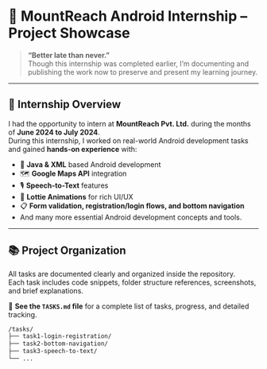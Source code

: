 # 📱 MountReach Android Internship – Project Showcase

> **“Better late than never.”**  
> Though this internship was completed earlier, I’m documenting and publishing the work now to preserve and present my learning journey.

---

## 🏢 Internship Overview

I had the opportunity to intern at **MountReach Pvt. Ltd.** during the months of **June 2024 to July 2024**.  
During this internship, I worked on real-world Android development tasks and gained **hands-on experience** with:

- 🧠 **Java & XML** based Android development  
- 🗺️ **Google Maps API** integration  
- 🎙️ **Speech-to-Text** features  
- 🔁 **Lottie Animations** for rich UI/UX  
- 📋 **Form validation, registration/login flows, and bottom navigation**
- And many more essential Android development concepts and tools.

---

## 📚 Project Organization

All tasks are documented clearly and organized inside the repository.  
Each task includes code snippets, folder structure references, screenshots, and brief explanations.

📌 **See the `TASKS.md` file** for a complete list of tasks, progress, and detailed tracking.

```bash
/tasks/
├── task1-login-registration/
├── task2-bottom-navigation/
├── task3-speech-to-text/
└── ...
